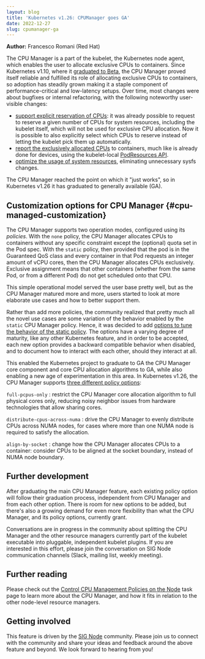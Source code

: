 ```yaml
---
layout: blog
title: 'Kubernetes v1.26: CPUManager goes GA'
date: 2022-12-27
slug: cpumanager-ga
---
```


**Author:**
Francesco Romani (Red Hat)

The CPU Manager is a part of the kubelet, the Kubernetes node agent, which enables the user to allocate exclusive CPUs to containers.
Since Kubernetes v1.10, where it [graduated to Beta](/blog/2018/07/24/feature-highlight-cpu-manager/), the CPU Manager proved itself reliable and
fulfilled its role of allocating exclusive CPUs to containers, so adoption has steadily grown making it a staple component of performance-critical
and low-latency setups.  Over time, most changes were about bugfixes or internal refactoring, with the following noteworthy user-visible changes:

- [support explicit reservation of CPUs](https://github.com/Kubernetes/Kubernetes/pull/83592): it was already possible to request to reserve a given
  number of CPUs for system resources, including the kubelet itself, which will not be used for exclusive CPU allocation. Now it is possible to also
  explicitly select which CPUs to reserve instead of letting the kubelet pick them up automatically.
- [report the exclusively allocated CPUs](https://github.com/Kubernetes/Kubernetes/pull/97415) to containers, much like is already done for devices,
  using the kubelet-local [PodResources API](/docs/concepts/extend-Kubernetes/compute-storage-net/device-plugins/#monitoring-device-plugin-resources).
- [optimize the usage of system resources](https://github.com/Kubernetes/Kubernetes/pull/101771), eliminating unnecessary sysfs changes.

The CPU Manager reached the point on which it "just works", so in Kubernetes v1.26 it has graduated to generally available (GA).

## Customization options for CPU Manager {#cpu-managed-customization}

The CPU Manager supports two operation modes, configured using its _policies_. With the `none` policy, the CPU Manager allocates CPUs to containers
without any specific constraint except the (optional) quota set in the Pod spec.
With the `static` policy, then provided that the pod is in the Guaranteed QoS class and every container in that Pod requests an integer amount of vCPU cores,
then the CPU Manager allocates CPUs exclusively. Exclusive assignment means that other containers (whether from the same Pod, or from a different Pod) do not
get scheduled onto that CPU.

This simple operational model served the user base pretty well, but as the CPU Manager matured more and more, users started to look at more elaborate use
cases and how to better support them.

Rather than add more policies, the community realized that pretty much all the novel use cases are some variation of the behavior enabled by the `static`
CPU Manager policy. Hence, it was decided to add [options to tune the behavior of the static policy](https://github.com/Kubernetes/enhancements/tree/master/keps/sig-node/2625-cpumanager-policies-thread-placement#proposed-change).
The options have a varying degree of maturity, like any other Kubernetes feature, and in order to be accepted, each new option provides a backward
compatible behavior when disabled, and to document how to interact with each other, should they interact at all.

This enabled the Kubernetes project to graduate to GA the CPU Manager core component and core CPU allocation algorithms to GA,
while also enabling a new age of experimentation in this area.
In Kubernetes v1.26, the CPU Manager supports [three different policy options](https://github.com/kubernetes/website/blob/main/content/en/docs/tasks/administer-cluster/cpu-management-policies.md#static-policy-options):

`full-pcpus-only`
: restrict the CPU Manager core allocation algorithm to full physical cores only, reducing noisy neighbor issues from hardware technologies that allow sharing cores.

`distribute-cpus-across-numa`
: drive the CPU Manager to evenly distribute CPUs across NUMA nodes, for cases where more than one NUMA node is required to satisfy the allocation.

`align-by-socket`
: change how the CPU Manager allocates CPUs to a container:  consider CPUs to be aligned at the socket boundary, instead of NUMA node boundary.

## Further development

After graduating the main CPU Manager feature, each existing policy option will follow their graduation process, independent from CPU Manager and from each other option.
There is room for new options to be added, but there's also a growing demand for even more flexibility than what the CPU Manager, and its policy options, currently grant.

Conversations are in progress in the community about splitting the CPU Manager and the other resource managers currently part of the kubelet executable
into pluggable, independent kubelet plugins. If you are interested in this effort, please join the conversation on SIG Node communication channels (Slack, mailing list, weekly meeting).

## Further reading

Please check out the [Control CPU Management Policies on the Node](/docs/tasks/administer-cluster/cpu-management-policies/)
task page to learn more about the CPU Manager, and how it fits in relation to the other node-level resource managers.

## Getting involved

This feature is driven by the [SIG Node](https://github.com/Kubernetes/community/blob/master/sig-node/README.md) community.
Please join us to connect with the community and share your ideas and feedback around the above feature and
beyond. We look forward to hearing from you!
